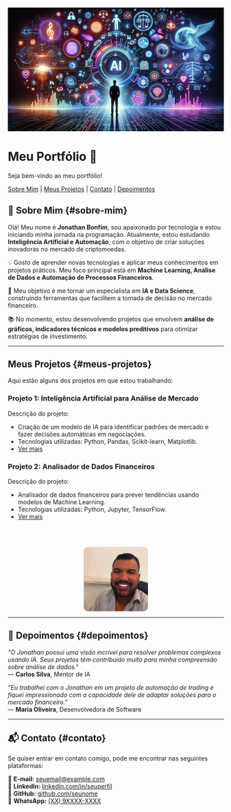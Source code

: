 ![Banner](banner.jpg)

# Meu Portfólio 🚀

Seja bem-vindo ao meu portfólio!

[Sobre Mim](#sobre-mim) | [Meus Projetos](#meus-projetos) | [Contato](#contato) | [Depoimentos](#depoimentos)

## 👋 Sobre Mim {#sobre-mim}

Olá! Meu nome é **Jonathan Bonfim**, sou apaixonado por tecnologia e estou iniciando minha jornada na programação. Atualmente, estou estudando **Inteligência Artificial e Automação**, com o objetivo de criar soluções inovadoras no mercado de criptomoedas.

💡 Gosto de aprender novas tecnologias e aplicar meus conhecimentos em projetos práticos. Meu foco principal está em **Machine Learning, Análise de Dados e Automação de Processos Financeiros**.

🚀 Meu objetivo é me tornar um especialista em **IA e Data Science**, construindo ferramentas que facilitem a tomada de decisão no mercado financeiro.

📚 No momento, estou desenvolvendo projetos que envolvem **análise de gráficos, indicadores técnicos e modelos preditivos** para otimizar estratégias de investimento.

---

## Meus Projetos {#meus-projetos}

Aqui estão alguns dos projetos em que estou trabalhando:

### Projeto 1: Inteligência Artificial para Análise de Mercado
Descrição do projeto:
- Criação de um modelo de IA para identificar padrões de mercado e fazer decisões automáticas em negociações.
- Tecnologias utilizadas: Python, Pandas, Scikit-learn, Matplotlib.
- [Ver mais](#)

### Projeto 2: Analisador de Dados Financeiros
Descrição do projeto:
- Analisador de dados financeiros para prever tendências usando modelos de Machine Learning.
- Tecnologias utilizadas: Python, Jupyter, TensorFlow.
- [Ver mais](#)

&nbsp;  
&nbsp;  

<img src="perfil.jpg" alt="Minha Foto de Perfil" style="width: 150px; height: 150px; object-fit: cover; border-radius: 10px; display: block; margin: auto;">

---

## 💬 Depoimentos {#depoimentos}

_"O Jonathan possui uma visão incrível para resolver problemas complexos usando IA. Seus projetos têm contribuído muito para minha compreensão sobre análise de dados."_  
— **Carlos Silva**, Mentor de IA

_"Eu trabalhei com o Jonathan em um projeto de automação de trading e fiquei impressionado com a capacidade dele de adaptar soluções para o mercado financeiro."_  
— **Maria Oliveira**, Desenvolvedora de Software

---

## 📬 Contato {#contato}

Se quiser entrar em contato comigo, pode me encontrar nas seguintes plataformas:

📧 **E-mail:** [seuemail@example.com](mailto:seuemail@example.com)  
💼 **LinkedIn:** [linkedin.com/in/seuperfil](https://linkedin.com/in/seuperfil)  
🐙 **GitHub:** [github.com/seunome](https://github.com/seunome)  
📱 **WhatsApp:** [(XX) 9XXXX-XXXX](https://wa.me/seunumerodetelefone)
